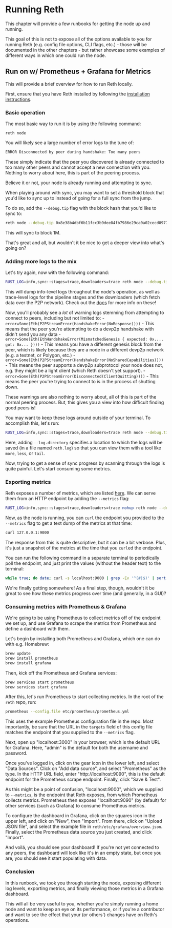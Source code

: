 # Running Reth

This chapter will provide a few runbooks for getting the node up and running.

This goal of this is not to expose all of the options available to you for running Reth (e.g. config file options, CLI flags, etc.) - those will be documented in the other chapters - but rather showcase some examples of different ways in which one could run the node.

## Run on w/ Prometheus + Grafana for Metrics

This will provide a brief overview for how to run Reth locally.

First, ensure that you have Reth installed by following the [installation instructions][installation].

### Basic operation

The most basic way to run it is by using the following command:

```console
reth node
```

You will likely see a large number of error logs to the tune of:

```bash
ERROR Disconnected by peer during handshake: Too many peers
```

These simply indicate that the peer you discovered is already connected to too many other peers and cannot accept a new connection with you. Nothing to worry about here, this is part of the peering process.

Believe it or not, your node is already running and attempting to sync.

When playing around with sync, you may want to set a threshold block that you'd like to sync up to instead of going for a full sync from the jump.

To do so, add the `--debug.tip` flag with the block hash that you'd like to sync to:

```bash
reth node --debug.tip 0x8e38b4dbf6b11fcc3b9dee84fb7986e29ca0a02cecd8977c161ff7333329681e
```

This will sync to block 1M.

That's great and all, but wouldn't it be nice to get a deeper view into what's going on?

### Adding more logs to the mix

Let's try again, now with the following command:

```bash
RUST_LOG=info,sync::stages=trace,downloaders=trace reth node --debug.tip 0x8e38b4dbf6b11fcc3b9dee84fb7986e29ca0a02cecd8977c161ff7333329681e
```

This will dump info-level logs throughout the node's operation, as well as trace-level logs for the pipeline stages and the downloaders (which fetch data over the P2P network). Check out the [docs][docs] for more info on these!

Now, you'll probably see a _lot_ of warning logs stemming from attempting to connect to peers, including but not limited to:
    - `error=Some(Eth(P2PStreamError(HandshakeError(NoResponse))))`
        - This means that the peer you're attempting to do a devp2p handshake with didn't send you any data
    - `error=Some(Eth(EthHandshakeError(MismatchedGenesis { expected: 0x..., got: 0x... })))`
        - This means you have a different genesis block from the peer, which is likely because they are a node in a different devp2p network (e.g. a testnet, or Polygon, etc.)
    - `error=Some(Eth(P2PStreamError(HandshakeError(NoSharedCapabilities))))`
        - This means the peer supports a devp2p subprotocol your node does not, e.g. they might be a light client (which Reth doesn't yet support).
    - `error=Some(Eth(P2PStreamError(Disconnected(ClientQuitting))))`
        - This means the peer you're trying to connect to is in the process of shutting down.

These warnings are also nothing to worry about, all of this is part of the normal peering process. But, this gives you a view into how difficult finding good peers is!

You may want to keep these logs around outside of your terminal. To accomplish this, let's run:

```bash
RUST_LOG=info,sync::stages=trace,downloaders=trace reth node --debug.tip 0x8e38b4dbf6b11fcc3b9dee84fb7986e29ca0a02cecd8977c161ff7333329681e --log.directory ./
```

Here, adding `--log.directory` specifies a location to which the logs will be saved (in a file named `reth.log`) so that you can view them with a tool like `more`, `less`, or `tail`.

Now, trying to get a sense of sync progress by scanning through the logs is quite painful. Let's start consuming some metrics.

### Exporting metrics

Reth exposes a number of metrics, which are listed [here][metrics]. We can serve them from an HTTP endpoint by adding the `--metrics` flag:

```bash
RUST_LOG=info,sync::stages=trace,downloaders=trace nohup reth node --debug.tip 0x8e38b4dbf6b11fcc3b9dee84fb7986e29ca0a02cecd8977c161ff7333329681e --metrics '127.0.0.1:9000' > reth-out.txt &
```

Now, as the node is running, you can `curl` the endpoint you provided to the `--metrics` flag to get a text dump of the metrics at that time:

```bash
curl 127.0.0.1:9000
```

The response from this is quite descriptive, but it can be a bit verbose. Plus, it's just a snapshot of the metrics at the time that you `curl`ed the endpoint.

You can run the following command in a separate terminal to periodically poll the endpoint, and just print the values (without the header text) to the terminal:

```bash
while true; do date; curl -s localhost:9000 | grep -Ev '^(#|$)' | sort; echo; sleep 10; done
```

We're finally getting somewhere! As a final step, though, wouldn't it be great to see how these metrics progress over time (and generally, in a GUI)?

### Consuming metrics with Prometheus & Grafana

We're going to be using Prometheus to collect metrics off of the endpoint we set up, and use Grafana to scrape the metrics from Prometheus and define a dashboard with them.

Let's begin by installing both Prometheus and Grafana, which one can do with e.g. Homebrew:

```bash
brew update
brew install prometheus
brew install grafana
```

Then, kick off the Prometheus and Grafana services:

```bash
brew services start prometheus
brew services start grafana
```

After this, let's run Prometheus to start collecting metrics. In the root of the `reth` repo, run:

```bash
prometheus --config.file etc/prometheus/prometheus.yml
```

This uses the example Prometheus configuration file in the repo. Most importantly, be sure that the URL in the `targets` field of this config file matches the endpoint that you supplied to the `--metrics` flag.

Next, open up "localhost:3000" in your browser, which is the default URL for Grafana. Here, "admin" is the default for both the username and password.

Once you've logged in, click on the gear icon in the lower left, and select "Data Sources". Click on "Add data source", and select "Prometheus" as the type. In the HTTP URL field, enter "http://localhost:9090", this is the default endpoint for the Prometheus scrape endpoint. Finally, click "Save & Test".

As this might be a point of confusion, "localhost:9000", which we supplied to `--metrics`, is the endpoint that Reth exposes, from which Prometheus collects metrics. Prometheus then exposes "localhost:9090" (by default) for other services (such as Grafana) to consume Prometheus metrics.

To configure the dashboard in Grafana, click on the squares icon in the upper left, and click on "New", then "Import". From there, click on "Upload JSON file", and select the example file in `reth/etc/grafana/overview.json`. Finally, select the Prometheus data source you just created, and click "Import".

And voilá, you should see your dashboard! If you're not yet connected to any peers, the dashboard will look like it's in an empty state, but once you are, you should see it start populating with data.

### Conclusion

In this runbook, we took you through starting the node, exposing different log levels, exporting metrics, and finally viewing those metrics in a Grafana dashboard.

This will all be very useful to you, whether you're simply running a home node and want to keep an eye on its performance, or if you're a contributor and want to see the effect that your (or others') changes have on Reth's operations.

[installation]: ./installation.md
[release-profile]: https://doc.rust-lang.org/cargo/reference/profiles.html#release
[docs]: https://github.com/paradigmxyz/reth/tree/main/docs
[metrics]: https://github.com/paradigmxyz/reth/blob/main/docs/design/metrics.md#current-metrics
